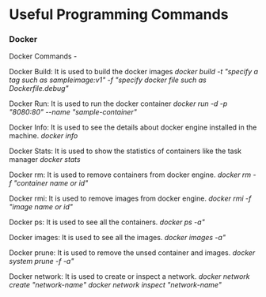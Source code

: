 # Useful Programming Commands

### Docker

Docker Commands - 

Docker Build:
It is used to build the docker images
 *docker build -t "specify a tag such as sampleimage:v1" -f "specify docker file such as Dockerfile.debug"*

Docker Run:
It is used to run the docker container
*docker run -d -p "8080:80" --name "sample-container"*

Docker Info:
It is used to see the details about docker engine installed in the machine.
*docker info*

Docker Stats:
It is used to show the statistics of containers like the task manager
*docker stats*

Docker rm:
It is used to remove containers from docker engine.
*docker rm -f "container name or id"*

Docker rmi:
It is used to remove images from docker engine.
*docker rmi -f "image name or id"*

Docker ps:
It is used to see all the containers.
*docker ps -a"*

Docker images:
It is used to see all the images.
*docker images -a"*

Docker prune:
It is used to remove the unsed container and images.
*docker system prune -f -a"*

Docker network:
It is used to create or inspect a network.
*docker network create "network-name"*
*docker network inspect "network-name"*
